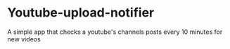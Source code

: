 # Youtube-upload-notifier
A simple app that checks a youtube's channels posts every 10 minutes for new videos
